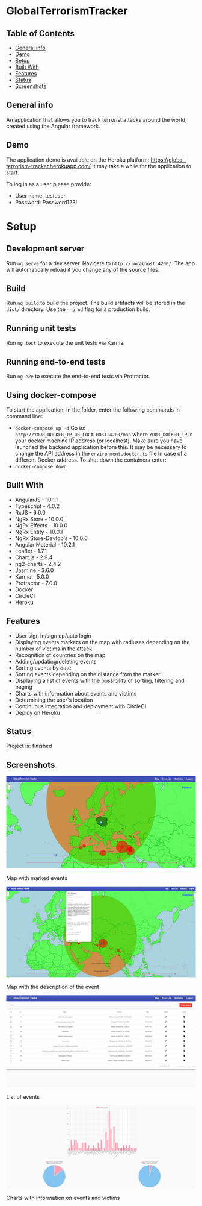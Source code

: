 # GlobalTerrorismTracker

## Table of Contents

- [General info](#general-info)
- [Demo](#demo)
- [Setup](#setup)
- [Built With](#built-with)
- [Features](#features)
- [Status](#status)
- [Screenshots](#screenshots)

## General info

An application that allows you to track terrorist attacks around the world, created using the Angular framework.

## Demo

The application demo is available on the Heroku platform: https://global-terrorism-tracker.herokuapp.com/
It may take a while for the application to start.

To log in as a user please provide:

- User name: testuser
- Password: Password123!

# Setup

## Development server

Run `ng serve` for a dev server. Navigate to `http://localhost:4200/`. The app will automatically reload if you change any of the source files.

## Build

Run `ng build` to build the project. The build artifacts will be stored in the `dist/` directory. Use the `--prod` flag for a production build.

## Running unit tests

Run `ng test` to execute the unit tests via Karma.

## Running end-to-end tests

Run `ng e2e` to execute the end-to-end tests via Protractor.

## Using docker-compose

To start the application, in the folder, enter the following commands in command line:

- `docker-compose up -d`
  Go to: `http://YOUR_DOCKER_IP_OR_LOCALHOST:4200/map` where `YOUR_DOCKER_IP` is your docker machine IP address (or localhost).
  Make sure you have launched the backend application before this.
  It may be necessary to change the API address in the `environment.docker.ts` file in case of a different Docker address.
  To shut down the containers enter:
- `docker-compose down`

## Built With

- AngularJS - 10.1.1
- Typescript - 4.0.2
- RxJS - 6.6.0
- NgRx Store - 10.0.0
- NgRx Effects - 10.0.0
- NgRx Entity - 10.0.1
- NgRx Store-Devtools - 10.0.0
- Angular Material - 10.2.1
- Leaflet - 1.7.1
- Chart.js - 2.9.4
- ng2-charts - 2.4.2
- Jasmine - 3.6.0
- Karma - 5.0.0
- Protractor - 7.0.0
- Docker
- CircleCI
- Heroku

## Features

- User sign in/sign up/auto login
- Displaying events markers on the map with radiuses depending on the number of victims in the attack
- Recognition of countries on the map
- Adding/updating/deleting events
- Sorting events by date
- Sorting events depending on the distance from the marker
- Displaying a list of events with the possibility of sorting, filtering and paging
- Charts with information about events and victims
- Determining the user's location
- Continuous integration and deployment with CircleCI
- Deploy on Heroku

## Status

Project is: finished

## Screenshots

![Map with marked events](../screenshots/map.jpg)

Map with marked events

![Map with the description of the event](../screenshots/map2.jpg)

Map with the description of the event

![List of events](../screenshots/eventsList.jpg)

List of events

![Charts with information on events and victims](../screenshots/diagrams.jpg)

Charts with information on events and victims

